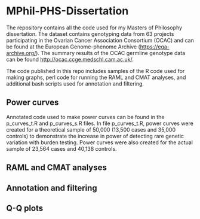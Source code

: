 # MPhil-PHS-Dissertation

The repository contains all the code used for my Masters of Philosophy dissertation. The dataset contains genotyping data from 63 projects participating in the Ovarian Cancer Association Consortium (OCAC) and can be found at the European Genome-phenome Archive (https://ega-archive.org/). The summary results of the OCAC germline genotype data can be found http://ocac.ccge.medschl.cam.ac.uk/.

The code published in this repo includes samples of the R code used for making graphs, perl code for running the RAML and CMAT analyses, and additional bash scripts used for annotation and filtering.

## Power curves

Annotated code used to make power curves can be found in the p_curves_t.R and p_curves_s.R files. In file p_curves_t.R, power curves were created for a theoretical sample of 50,000 (13,500 cases and 35,000 controls) to demonstrate the increase in power of detecting rare genetic variation with burden testing. Power curves were also created for the actual sample of 23,564 cases and 40,138 controls. 

## RAML and CMAT analyses



## Annotation and filtering

## Q-Q plots

##
